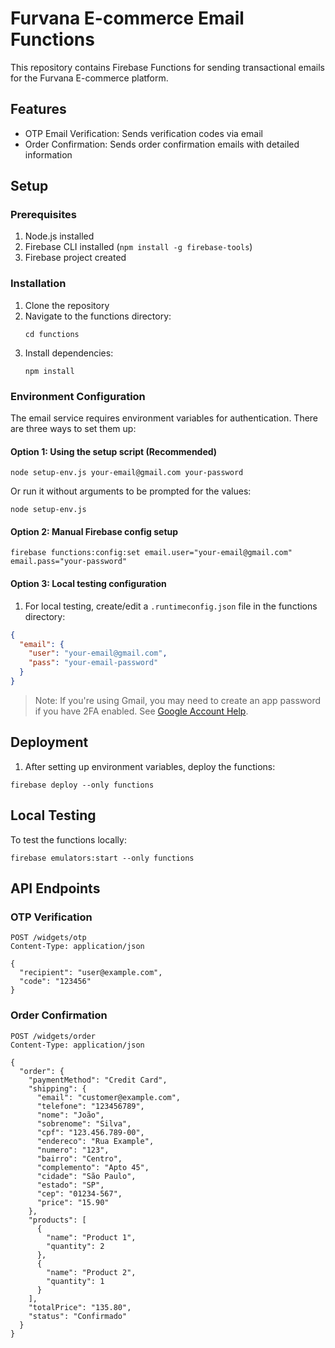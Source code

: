 # Furvana E-commerce Email Functions

This repository contains Firebase Functions for sending transactional emails for the Furvana E-commerce platform.

## Features

- OTP Email Verification: Sends verification codes via email
- Order Confirmation: Sends order confirmation emails with detailed information

## Setup

### Prerequisites

1. Node.js installed
2. Firebase CLI installed (`npm install -g firebase-tools`)
3. Firebase project created

### Installation

1. Clone the repository
2. Navigate to the functions directory:
   ```
   cd functions
   ```
3. Install dependencies:
   ```
   npm install
   ```

### Environment Configuration

The email service requires environment variables for authentication. There are three ways to set them up:

#### Option 1: Using the setup script (Recommended)

```
node setup-env.js your-email@gmail.com your-password
```

Or run it without arguments to be prompted for the values:

```
node setup-env.js
```

#### Option 2: Manual Firebase config setup

```
firebase functions:config:set email.user="your-email@gmail.com" email.pass="your-password"
```

#### Option 3: Local testing configuration

1. For local testing, create/edit a `.runtimeconfig.json` file in the functions directory:

```json
{
  "email": {
    "user": "your-email@gmail.com",
    "pass": "your-email-password"
  }
}
```

> Note: If you're using Gmail, you may need to create an app password if you have 2FA enabled. See [Google Account Help](https://support.google.com/accounts/answer/185833).

## Deployment

1. After setting up environment variables, deploy the functions:

```
firebase deploy --only functions
```

## Local Testing

To test the functions locally:

```
firebase emulators:start --only functions
```

## API Endpoints

### OTP Verification

```
POST /widgets/otp
Content-Type: application/json

{
  "recipient": "user@example.com",
  "code": "123456"
}
```

### Order Confirmation

```
POST /widgets/order
Content-Type: application/json

{
  "order": {
    "paymentMethod": "Credit Card",
    "shipping": {
      "email": "customer@example.com",
      "telefone": "123456789",
      "nome": "João",
      "sobrenome": "Silva",
      "cpf": "123.456.789-00",
      "endereco": "Rua Example",
      "numero": "123",
      "bairro": "Centro",
      "complemento": "Apto 45",
      "cidade": "São Paulo",
      "estado": "SP",
      "cep": "01234-567",
      "price": "15.90"
    },
    "products": [
      {
        "name": "Product 1",
        "quantity": 2
      },
      {
        "name": "Product 2",
        "quantity": 1
      }
    ],
    "totalPrice": "135.80",
    "status": "Confirmado"
  }
}
``` 